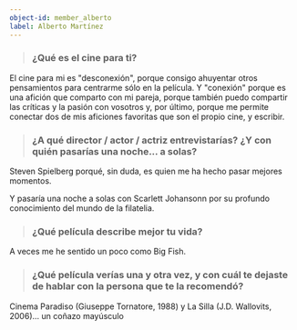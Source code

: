 ```yaml
---
object-id: member_alberto
label: Alberto Martínez
---
```


> ### ¿Qué es el cine para ti?

El cine para mi es "desconexión", porque consigo ahuyentar otros pensamientos para centrarme sólo en la película. Y "conexión" porque es una afición que comparto con mi pareja, porque también puedo compartir las críticas y la pasión con vosotros y, por último, porque me permite conectar dos de mis aficiones favoritas que son el propio cine, y escribir.

> ### ¿A qué director / actor / actriz entrevistarías? ¿Y con quién pasarías una noche... a solas?

Steven Spielberg porqué, sin duda, es quien me ha hecho pasar mejores momentos. 

Y pasaría una noche a solas con Scarlett Johansonn por su profundo conocimiento del mundo de la filatelia.

> ### ¿Qué película describe mejor tu vida?

A veces me he sentido un poco como Big Fish.

> ### ¿Qué película verías una y otra vez, y con cuál te dejaste de hablar con la persona que te la recomendó?

Cinema Paradiso (Giuseppe Tornatore, 1988) y La Silla (J.D. Wallovits, 2006)... un coñazo mayúsculo